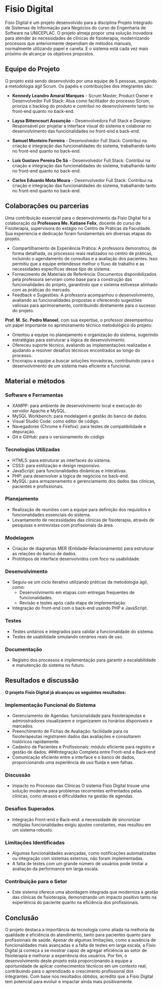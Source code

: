 # Fisio Digital
Fisio Digital é um projeto desenvolvido para a disciplina Projeto Integrado de Sistemas de Informação para Negócios do curso de Engenharia de Software na UNICEPLAC. O projeto almeja propor uma solução inovadora para atender às necessidades de clínicas de fisioterapia, modernizando processos que anteriormente dependiam de métodos manuais, normalmente utilizando papel e caneta. E o sistema está cada vez mais próximo de alcançar os objetivos propostos.

## Equipe do Projeto

O projeto está sendo desenvolvido por uma equipe de 5 pessoas, seguindo a metodologia ágil Scrum. Os papéis e contribuições dos integrantes são:

* **Kennedy Leandro Amaral Marques** - Scrum Master, Product Owner e Desenvolvedor Full Stack:
Atua como facilitador do processo Scrum, prioriza o backlog do produto e contribui no desenvolvimento tanto no front-end quanto no back-end.  

*	**Laysa Bittencourt Assunção** – Desenvolvedora Full Stack e Designe:
Responsável por projetar a interface visual do sistema e colaborar no desenvolvimento das funcionalidades no front-end e back-end.

*	**Samuel Monteiro Ferreira** - Desenvolvedor Full Stack:
Contribui na criação e integração das funcionalidades do sistema, trabalhando tanto no front-end quanto no back-end.

*	**Luís Gustavo Pereira De Sá** – Desenvolvedor Full Stack:
Contribui na criação e integração das funcionalidades do sistema, trabalhando tanto no front-end quanto no back-end.

*	**Carlos Eduardo Mota Moura** - Desenvolvedor Full Stack:
Contribui na criação e integração das funcionalidades do sistema, trabalhando tanto no front-end quanto no back-end.

## Colaborações ou parcerias

Uma contribuição essencial para o desenvolvimento da Fisio Digital foi a colaboração da **Professora Me. Katiane Felix**, docente do curso de Fisioterapia, supervisora do estágio no Centro de Práticas da Faculdade. Sua experiencia e dedicação foram fundamentais em diversas etapas do projeto.
*	Compartilhamento de Experiência Prática: A professora demonstrou, de forma detalhada, os processos reais realizados no centro de práticas, incluindo o agendamento de consultas e a avaliação dos pacientes. Isso permitiu que a equipe entendesse melhor o fluxo de trabalho e as necessidades específicas desse tipo de sistema.
*	Fornecimento de Materiais de Referência: Documentos disponibilizados pela professora serviram como base para a construção das funcionalidades do projeto, garantindo que o sistema estivesse alinhado com as práticas do mercado.
*	Feedback e Sugestões: A professora acompanhou o desenvolvimento, avaliando as funcionalidades propostas e oferecendo sugestões valiosas para aprimoramento, contribuindo diretamente para o sucesso do projeto.
  
**Prof. M. Sc. Pedro Manoel**, com sua expertise, o professor desempenhou um papel importante no aprimoramento técnico metodológico do projeto:
*	Orientou a equipe no planejamento e organização do sistema, sugerindo estratégias para estruturar a lógica de desenvolvimento.
*	Ofereceu suporte técnico, avaliando as implementações realizadas e ajudando a resolver desafios técnicos encontrados ao longo do processo.
*	Encorajou a equipe a buscar soluções inovadoras, contribuindo para o desenvolvimento de um sistema mais eficiente e funcional.

## Material e métodos 
### Software e Ferramentas
*	XAMPP: para ambiente de desenvolvimento local e execução do servidor Apache e MySQL.
*	MySQL Workbench: para modelagem e gestão do banco de dados.
*	Visual Studio Code: como editor de código.
*	Navegadores (Chrome e Firefox): para testes de compatibilidade e depuração.
*	Git e GitHub: para o versionamento do código
  
### Tecnologias Utilizadas
*	HTML5: para estruturar as interfaces do sistema.
*	CSS3: para estilização e design responsivo.
*	JavaScript: para funcionalidades dinâmicas e interativas.
*	PHP: para desenvolver a lógica de negócios no back-end.
*	MySQL: para armazenamento e gerenciamento dos dados das clínicas, pacientes e profissionais.

### Planejamento
*	Realização de reuniões com a equipe para definição dos requisitos e funcionalidades essenciais do sistema.
*	Levantamento de necessidades das clínicas de fisioterapia, através de pesquisas e entrevistas com profissionais da área.

### Modelagem
*	Criação de diagramas MER (Entidade-Relacionamento) para estruturar as relações do banco de dados.
*	Protótipos de interface desenvolvidos com foco na usabilidade.
### Desenvolvimento
*	Seguiu-se um ciclo iterativo utilizando práticas da metodologia ágil, como:
    * Desenvolvimento em etapas com entregas frequentes de funcionalidades.
    * Revisão e testes após cada etapa de implementação.
*	Integração do front-end com o back-end usando PHP e JavaScript.
### Testes
*	Testes unitários e integrados para validar a funcionalidade do sistema.
*	Testes de usabilidade simulando cenários reais de uso.
### Documentação
*	Registro dos processos e implementação para garantir a escalabilidade e manutenção do sistema no futuro.

## Resultados e discussão  
**O projeto Fisio Digital já alcançou os seguintes resultados:**
### Implementação Funcional do Sistema
*	Gerenciamento de Agendas: funcionalidade para fisioterapeutas e administradores visualizarem e organizarem os horários disponíveis e marcados.
*	Preenchimento de Fichas de Avaliação: facilidade para os fisioterapeutas registrarem dados das avaliações e consultarem históricos rapidamente.
*	Cadastro de Pacientes e Profissionais: módulo eficiente para registro e gestão de dados.
###Integração Completa entre Front-end e Back-end
*	Comunicação eficiente entre a interface e o banco de dados, proporcionando uma experiência de uso fluida e sem falhas.
### Discussão
*	Impacto no Processo das Clínicas O sistema Fisio Digital trouxe uma solução moderna para problemas recorrentes enfrentados pelas clínicas, como atrasos e dificuldades na gestão de agendas.
### Desafios Superados
*	Integração Front-end e Back-end: a necessidade de sincronizar múltiplas funcionalidades exigiu ajustes constantes, mas resultou em um sistema robusto.
### Limitações Identificadas
*	Algumas funcionalidades avançadas, como notificações automatizadas ou integração com sistemas externos, não foram implementadas.
*	A falta de testes com um grande número de usuários pode limitar a avaliação da performance em larga escala.
### Contribuição para o Setor
*	Este sistema oferece uma abordagem integrada que moderniza a gestão das clínicas de fisioterapia, demonstrando um impacto positivo tanto na experiência do paciente quanto na eficiência dos profissionais.

## Conclusão
O projeto destaca a importância da tecnologia como aliada na melhoria da qualidade e eficiência do atendimento, tanto para pacientes quanto para profissionais de saúde. 
Apesar de algumas limitações, como a ausência de funcionalidades mais avançadas e a falta de testes em larga escala, a Fisio Digital já começa a se mostrar capaz de agregar eficiência ao setor de fisioterapia e melhorar a experiência dos usuários.
Por fim, o desenvolvimento deste projeto está proporcionando à equipe a oportunidade de aplicar conhecimentos técnicos em um contexto real, contribuindo para o aprendizado e crescimento profissional dos integrantes. Com base nos resultados obtidos, acredito que a Fisio Digital tem potencial para evoluir e impactar ainda mais positivamente.



